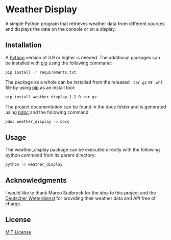 # Weather Display

A simple Python program that retrieves weather data from different sources
and displays the data on the console or on a display.

## Installation

A [Python](https://www.python.org/) version of 3.9 or higher is needed.
The additional packages can be installed with
[pip](https://pip.pypa.io/en/stable/) using the following command:

```bash
pip install -r requirements.txt
```

The package as a whole can be installed from the released `.tar.gz` or `.whl`
file by using [pip](https://pip.pypa.io/en/stable/) as an install tool:

```bash
pip install weather_display-1.2.0.tar.gz
```

The project documentation can be found in the docs folder and is generated
using [pdoc](https://pdoc.dev/) and the following command:

```bash
pdoc weather_display -o docs
```

## Usage

The weather_display package can be executed directly with the following
python command from its parent directory:

```bash
python -m weather_display
```

## Acknowledgments

I would like to thank Marco Sudbrock for the idea to this project and
the [Deutscher Wetterdienst](https://www.dwd.de/) for providing their
weather data and API free of charge.

## License

[MIT License](https://github.com/jlwolf94/weather_display/blob/main/LICENSE)
